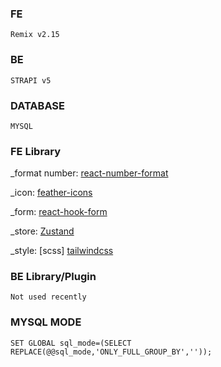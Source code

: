 
### FE
```
Remix v2.15
```

### BE
```
STRAPI v5

```


### DATABASE
```
MYSQL
```

### FE Library

_format number: [react-number-format](https://s-yadav.github.io/react-number-format/docs/intro)

_icon: [feather-icons](https://feathericons.com/)

_form: [react-hook-form](https://react-hook-form.com/)

_store: [Zustand](https://zustand.docs.pmnd.rs/getting-started/introduction)

_style: [scss] [tailwindcss](https://tailwindcss.com/docs/installation)


### BE Library/Plugin

```
Not used recently
```



### MYSQL MODE
```
SET GLOBAL sql_mode=(SELECT REPLACE(@@sql_mode,'ONLY_FULL_GROUP_BY',''));

```